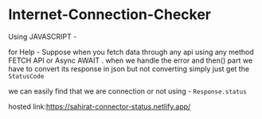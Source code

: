 # Internet-Connection-Checker

Using JAVASCRIPT - 

for Help - Suppose when you fetch data through any api using any method FETCH API or Async AWAIT . when we handle the error and then() part we  have to convert its response in json but not converting simply just get the `StatusCode`

we can easily find that we are connection or not 
using - `Response.status` 

hosted link:https://sahirat-connector-status.netlify.app/
